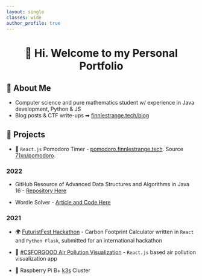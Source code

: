 ```yaml
---
layout: single
classes: wide
author_profile: true
---
```


<h1 align="center">👋 Hi. Welcome to my Personal Portfolio</h1>

## 📌 About Me

- Computer science and pure mathematics student w/ experience in Java development, Python & JS
- Blog posts & CTF write-ups ➡ [finnlestrange.tech/blog](/blog)

## 🧠 Projects

- 🍅 `React.js` Pomodoro Timer - [pomodoro.finnlestrange.tech](https://pomodoro.finnlestrange.tech). Source [71xn/pomodoro](https://github.com/71xn/pomodoro).

### 2022

- GitHub Resource of Advanced Data Structures and Algorithms in Java 16 - [Repository Here](https://github.com/71xn/algorithmsDataStructures)

- Wordle Solver - [Article and Code Here](https://finnlestrange.tech/programming/WordleSolver/)

### 2021

- 🌍 [FuturistFest Hackathon](https://futuristfest.finnlestrange.tech) - Carbon Footprint Calculator written in `React` and `Python Flask`, submitted for an international hackathon

- 🌲 [#CSFORGOOD Air Pollution Visualization](https://csforgood.finnlestrange.tech/) - `React.js` based air pollution visualization app

- 🥧 Raspberry Pi B+ [k3s](https://k3s.io/) Cluster

